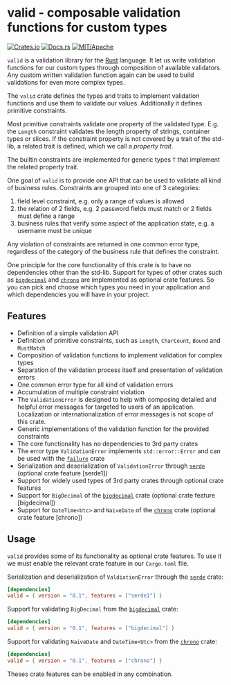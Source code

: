 # valid - composable validation functions for custom types

[![Crates.io][crb]][crl]
[![Docs.rs][dcb]][dcl]
[![MIT/Apache][lib]][lil]

[crb]: https://img.shields.io/crates/v/valid.svg
[dcb]: https://docs.rs/valid/badge.svg
[tcb]: https://travis-ci.org/innoave/valid.svg?branch=master
[avb]: https://ci.appveyor.com/api/projects/status/github/innoave/valid?branch=master&svg=true
[cvb]: https://codecov.io/gh/innoave/valid/branch/master/graph/badge.svg
[lib]: https://img.shields.io/badge/license-MIT%2FApache-blue.svg
[l1b]: https://img.shields.io/badge/license-MIT-blue.svg
[l2b]: https://img.shields.io/badge/license-Apache-blue.svg

[crl]: https://crates.io/crates/valid/
[dcl]: https://docs.rs/valid
[tcl]: https://travis-ci.org/innoave/valid/
[avl]: https://ci.appveyor.com/project/innoave/valid
[cvl]: https://codecov.io/github/innoave/valid?branch=master
[lil]: https://opensource.org/licenses/MIT
[l1l]: https://opensource.org/licenses/MIT
[l2l]: https://www.apache.org/licenses/LICENSE-2.0

`valid` is a validation library for the [Rust] language. It let us write validation functions for
our custom types through composition of available validators. Any custom written validation function
again can be used to build validations for even more complex types.

The `valid` crate defines the types and traits to implement validation functions and use them to
validate our values. Additionally it defines primitive constraints.
 
Most primitive constraints validate one property of the validated type. E.g. the `Length` constraint
validates the length property of strings, container types or slices. If the constraint property is
not covered by a trait of the std-lib, a related trait is defined, which we call a _property trait_. 

The builtin constraints are implemented for generic types `T` that implement the related property
trait.

One goal of `valid` is to provide one API that can be used to validate all kind of business rules.
Constraints are grouped into one of 3 categories:
 
1. field level constraint, e.g. only a range of values is allowed
2. the relation of 2 fields, e.g. 2 password fields must match or 2 fields must define a range
3. business rules that verify some aspect of the application state, e.g. a username must be unique

Any violation of constraints are returned in one common error type, regardless of the category of 
the business rule that defines the constraint.

One principle for the core functionality of this crate is to have no dependencies other than
the std-lib. Support for types of other crates such as [`bigdecimal`] and [`chrono`] are implemented
as optional crate features. So you can pick and choose which types you need in your application and
which dependencies you will have in your project.

## Features

* Definition of a simple validation API
* Definition of primitive constraints, such as `Length`, `CharCount`, `Bound` and `MustMatch` 
* Composition of validation functions to implement validation for complex types
* Separation of the validation process itself and presentation of validation errors
* One common error type for all kind of validation errors
* Accumulation of multiple constraint violation
* The `ValidationError` is designed to help with composing detailed and helpful error messages for 
  targeted to users of an application. Localization or internationalization of error messages is not
  scope of this crate.
* Generic implementations of the validation function for the provided constraints
* The core functionality has no dependencies to 3rd party crates
* The error type `ValidationError` implements `std::error::Error` and can be used with the
  [`failure`] crate
* Serialization and deserialization of `ValidationError` through [`serde`] (optional crate feature
  [serde1])
* Support for widely used types of 3rd party crates through optional crate features
* Support for `BigDecimal` of the [`bigdecimal`] crate (optional crate feature [bigdecimal])
* Support for `DateTime<Utc>` and `NaiveDate` of the [`chrono`] crate (optional crate feature
  [chrono])

## Usage

`valid` provides some of its functionality as optional crate features. To use it we must enable the 
relevant crate feature in our `Cargo.toml` file.

Serialization and deserialization of `ValdiationError` through the [`serde`] crate:

```toml
[dependencies]
valid = { version = "0.1", features = ["serde1"] }
```

Support for validating `BigDecimal` from the [`bigdecimal`] crate:

```toml
[dependencies]
valid = { version = "0.1", features = ["bigdecimal"] }
```
 
Support for validating `NaiveDate` and `DateTime<Utc>` from the [`chrono`] crate:

```toml
[dependencies]
valid = { version = "0.1", features = ["chrono"] }
```
 
Theses crate features can be enabled in any combination.

[rust]: https://rust-lang.org
[`bigdecimal`]: https://crates.io/crate/bigdecimal
[`chrono`]: https://crates.io/crate/chrono
[`failure`]: https://crates.io/crate/failure
[`serde`]: https://crates.io/crate/serde
[`valid`]: https://crates.io/crates/valid
